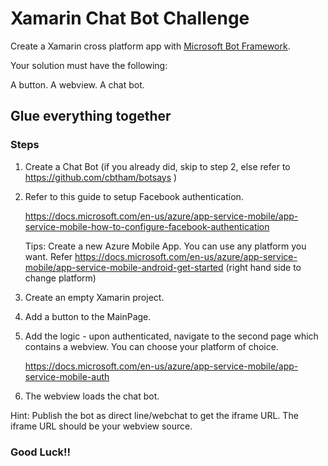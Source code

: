 # Xamarin Chat Bot Challenge

Create a Xamarin cross platform app with [Microsoft Bot Framework](https://dev.botframework.com).

Your solution must have the following:

A button.
A webview.
A chat bot. 

## Glue everything together

### Steps

1. Create a Chat Bot (if you already did, skip to step 2, else refer to https://github.com/cbtham/botsays )
2. Refer to this guide to setup Facebook authentication.

   https://docs.microsoft.com/en-us/azure/app-service-mobile/app-service-mobile-how-to-configure-facebook-authentication

   Tips: Create a new Azure Mobile App. You can use any platform you want. Refer https://docs.microsoft.com/en-us/azure/app-service-mobile/app-service-mobile-android-get-started
   (right hand side to change platform)

3. Create an empty Xamarin project.
4. Add a button to the MainPage.
5. Add the logic - upon authenticated, navigate to the second page which contains a webview. You can choose your platform of choice.

    https://docs.microsoft.com/en-us/azure/app-service-mobile/app-service-mobile-auth

6. The webview loads the chat bot. 

Hint: Publish the bot as direct line/webchat to get the iframe URL. The iframe URL should be your webview source.



### Good Luck!!


